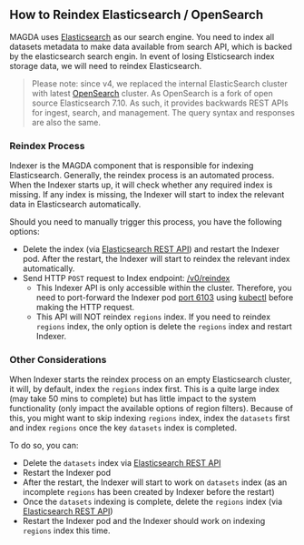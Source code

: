 ## How to Reindex Elasticsearch / OpenSearch

MAGDA uses [Elasticsearch](https://www.elastic.co/) as our search engine. You need to index all datasets metadata to make data available from search API, which is backed by the elasticsearch search engin. In event of losing Elsticsearch index storage data, we will need to reindex Elasticsearch.

> Please note: since v4, we replaced the internal ElasticSearch cluster with latest [OpenSearch](https://opensearch.org/) cluster. As OpenSearch is a fork of open source Elasticsearch 7.10. As such, it provides backwards REST APIs for ingest, search, and management. The query syntax and responses are also the same.

### Reindex Process

Indexer is the MAGDA component that is responsible for indexing Elasticsearch. Generally, the reindex process is an automated process. When the Indexer starts up, it will check whether any required index is missing. If any index is missing, the Indexer will start to index the relevant data in Elasticsearch automatically.

Should you need to manually trigger this process, you have the following options:

- Delete the index (via [Elasticsearch REST API](https://www.elastic.co/guide/en/elasticsearch/reference/current/indices-delete-index.html)) and restart the Indexer pod. After the restart, the Indexer will start to reindex the relevant index automatically.
- Send HTTP `POST` request to Index endpoint: [/v0/reindex](https://dev.magda.io/api/v0/apidocs/index.html#api-Indexer-PostHttpIndexerV0Reindex)
  - This Indexer API is only accessible within the cluster. Therefore, you need to port-forward the Indexer pod [port 6103](https://github.com/magda-io/magda/blob/master/docs/docs/local-ports.md) using [kubectl](https://kubernetes.io/docs/tasks/access-application-cluster/port-forward-access-application-cluster/) before making the HTTP request.
  - This API will NOT reindex `regions` index. If you need to reindex `regions` index, the only option is delete the `regions` index and restart Indexer.

### Other Considerations

When Indexer starts the reindex process on an empty Elasticsearch cluster, it will, by default, index the `regions` index first. This is a quite large index (may take 50 mins to complete) but has little impact to the system functionality (only impact the available options of region filters). Because of this, you might want to skip indexing `regions` index, index the `datasets` first and index `regions` once the key `datasets` index is completed.

To do so, you can:

- Delete the `datasets` index via [Elasticsearch REST API](https://www.elastic.co/guide/en/elasticsearch/reference/current/indices-delete-index.html)
- Restart the Indexer pod
- After the restart, the Indexer will start to work on `datasets` index (as an incomplete `regions` has been created by Indexer before the restart)
- Once the `datasets` indexing is complete, delete the `regions` index (via [Elasticsearch REST API](https://www.elastic.co/guide/en/elasticsearch/reference/current/indices-delete-index.html))
- Restart the Indexer pod and the Indexer should work on indexing `regions` index this time.
